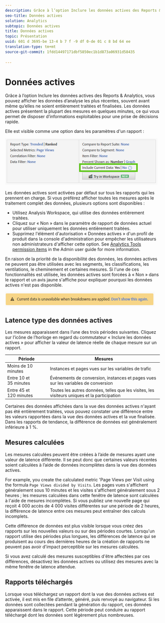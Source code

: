 ```yaml
---
description: Grâce à l’option Inclure les données actives des Reports & Analytics, vous pouvez afficher les données d’analyse les plus récentes, souvent avant même qu’elles ne soient entièrement traitées et finalisées. Les données actives présentent la plupart des mesures en quelques minutes, ce qui vous permet de disposer d’informations exploitables pour une prise de décisions rapide.
seo-title: Données actives
solution: Analytics
subtopic: Données actives
title: Données actives
topic: Présentation
uuid: 601 d 3695-be 13-4 b 7 f -9 df 0-de 01 c 8 bd 64 ee
translation-type: tm+mt
source-git-commit: 1fdd14497171dbf5850ec1b1d873a06931d58435

---
```



# Données actives

Grâce à l’option Inclure les données actives des Reports &amp; Analytics, vous pouvez afficher les données d’analyse les plus récentes, souvent avant même qu’elles ne soient entièrement traitées et finalisées. Les données actives présentent la plupart des mesures en quelques minutes, ce qui vous permet de disposer d’informations exploitables pour une prise de décisions rapide.

Elle est visible comme une option dans les paramètres d'un rapport :

![Capture d'écran de données actives](assets/current_data.png)

Les données actives sont activées par défaut sur tous les rapports qui les prennent en charge. Si vous préférez afficher toutes les mesures après le traitement complet des données, plusieurs options sont disponibles :

* Utilisez Analysis Workspace, qui utilise des données entièrement traitées.
* Cliquez sur « Non » dans le paramètre de rapport de données actuel pour utiliser uniquement les données entièrement traitées.
* Supprimez l'élément d'autorisation « Données actives » d'un profil de produit dans la console d'administration pour empêcher les utilisateurs non administrateurs d'afficher cette option. See [Analytics Tools permission items](../../admin/admin-console/permissions/analytics-tools.md) in the Admin user guide for more information.

En raison de la priorité de la disponibilité des données, les données actives ne peuvent pas être utilisées avec les segments, les classifications, les ventilations, le cheminement et certaines mesures. Si l'une de ces fonctionnalités est utilisée, les données actives sont forcées à « Non » dans le rapport et un avis jaune s'affiche pour expliquer pourquoi les données actives n'est pas disponible.

![Avis de données actuel](assets/current_data_notice.png)

## Latence type des données actives

Les mesures apparaissent dans l’une des trois périodes suivantes. Cliquez sur l’icône de l’horloge en regard du commutateur « Inclure les données actives » pour afficher la valeur de latence réelle de chaque mesure sur un rapport.

| Période | Mesures |
| --- | --- |
| Moins de 10 minutes | Instances et pages vues sur les variables de trafic |
| Entre 10 et 35 minutes | Événements de conversion, instances et pages vues sur les variables de conversion |
| Entre 45 et 120 minutes | Toutes les autres données, telles que les visites, les visiteurs uniques et la participation |

Certaines des données affichées dans la vue des données actives n'ayant pas été entièrement traitées, vous pouvez constater une différence entre les valeurs rapportées dans la vue des données actives et la vue finalisée. Dans les rapports de tendance, la différence de données est généralement inférieure à 1 %.

## Mesures calculées

Les mesures calculées peuvent être créées à l’aide de mesures ayant une valeur de latence différente. Il se peut donc que certaines valeurs récentes soient calculées à l’aide de données incomplètes dans la vue des données actives.

For example, you create the calculated metric 'Page Views per Visit using the formula `Page Views divided by Visits`. Les pages vues s'affichent généralement sous 10 minutes et les visites s'affichent généralement sous 2 heures ; les mesures calculées dans cette fenêtre de latence sont calculées à l'aide de mesures incomplètes. Si vous publiez une nouvelle page qui reçoit 4 000 accès de 4 000 visites différentes sur une période de 2 heures, la différence de latence entre ces mesures peut entraîner des calculs incomplets.

Cette différence de données est plus visible lorsque vous créez des rapports sur les nouvelles valeurs ou sur des périodes courtes. Lorsqu'un rapport utilise des périodes plus longues, les différences de latence qui se produisent au cours des dernières heures de la création de rapports ne peuvent pas avoir d'impact perceptible sur les mesures calculées.

Si vous avez calculé des mesures susceptibles d'être affectées par ces différences, désactivez les données actives ou utilisez des mesures avec la même fenêtre de latence attendue.

## Rapports téléchargés

Lorsque vous téléchargez un rapport dont la vue des données actives est activée, il est mis en file d’attente, généré, puis renvoyé au navigateur. Si les données sont collectées pendant la génération du rapport, ces données apparaissent dans le rapport. Cette période peut conduire au rapport téléchargé dont les données sont légèrement plus nombreuses.
